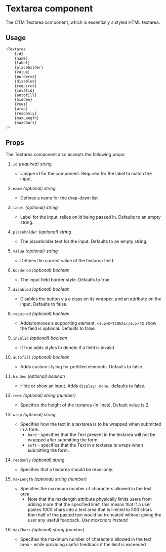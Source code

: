 # Textarea component
The CTM Textarea component, which is essentially a styled HTML textarea.

## Usage
~~~js
<Textarea 
    {id}
    {name}
    {label}
    {placeholder}
    {value}
    {bordered}
    {disabled}
    {required}
    {invalid}
    {autofill}
    {hidden}
    {rows}
    {wrap}
    {readonly}
    {maxLength}
    {maxChars}
/>
~~~

## Props
The Textarea component also accepts the following props:

1. `id` *(required) string*
    * Unique id for the component. Required for the label to match the input.
    
2. `name` *(optional) string*
    * Defines a name for the drop-down list
    
3. `label` *(optional) string*
    * Label for the input, relies on id being passed in. Defaults to an empty string.
    
4. `placeholder` *(optional) string*
    * The placeholder text for the input. Defaults to an empty string.
    
5. `value` *(optional) string*
    * Defines the current value of the textarea field.
    
6. `bordered` *(optional) boolean*
    * The input field border style. Defaults to true.
    
7. `disabled` *(optional) boolean*
    * Disables the button via a class on its wrapper, and an attribute on the input. Defaults to false.
    
8. `required` *(optional) boolean*
    * Adds/removes a supporting element, `<sup>OPTIONAL</sup>` to show the field is optional. Defaults to false.
    
9. `invalid` *(optional) boolean*
    * if true adds styles to denote if a field is invalid
    
10. `autofill` *(optional) boolean*
    * Adds custom styling for prefilled elements. Defaults to false.
    
11. `hidden` *(optional) boolean*
    * Hide or show an input. Adds `display: none;` defaults to false.
    
12. `rows` *(optional) string (number)*
    * Specifies the height of the textarea (in lines). Default value is 2.
    
13. `wrap` *(optional) string*
    * Specifies how the text in a textarea is to be wrapped when submitted in a form.
       - `hard` - specifies that the Text present in the textarea will not be wrapped after submitting the form.
       - `soft` - specifies that the Text in a textarea is wraps when submitting the form.
       
14. `readonly` *(optional) string*
    * Specifies that a textarea should be read-only.
    
15. `maxLength` *(optional) string (number)*
    * Specifies the maximum number of characters allowed in the text area.
         -  Note that the maxlength attribute physically limits users from adding more that the specified limit, this 
            means that if a user pastes 1000 chars into a text area that is limited to 500 chars then half of the 
            pasted text would be truncated without giving the user any useful feedback. *Use maxchars instead*
16. `maxChars` *(optional) string (number)*
    * Specifies the maximum number of characters allowed in the text area - while providing useful feedback if the 
      limit is exceeded

